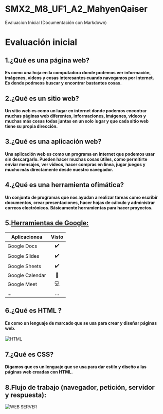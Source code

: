 # SMX2_M8_UF1_A2_MahyenQaiser
Evaluacion Inicial (Documentación con Markdown)

# Evaluación inicial

## 1.¿Qué es una página web?
#### Es como una hoja en la computadora donde podemos ver información, imágenes, videos y cosas interesantes cuando navegamos por internet. Es donde podmeos buscar y encontrar bastantes cosas.
## 2.¿Qué es un sitio web?
#### Un sitio web es como un lugar en internet donde podemos encontrar muchas páginas web diferentes, informaciones, imágenes, videos y muchas más cosas todas juntas en un solo lugar y que cada sitio web tiene su propia dirección.
## 3.¿Qué es una aplicación web?
#### Una aplicación web es como un programa en internet que podemos usar sin descargarlo. Pueden hacer muchas cosas útiles, como permitirte enviar mensajes, ver videos, hacer compras en línea, jugar juegos y mucho más directamente desde nuestro navegador.
## 4.¿Qué es una herramienta ofimática?
#### Un conjunto de programas que nos ayudan a realizar tareas como escribir documentos, crear presentaciones, hacer hojas de cálculo y administrar correos electrónicos. Básicamente herramientas para hacer proyectos.
## 5.[Herramientas de Google:](https://www.google.com/intl/es-419/chrome/browser-tools/)

|Aplicacionea |Visto |
|----------|:----------:|
|Google Docs |✔️|
|Google Slides |✔️|
|Google Sheets |✔️|
|Google Calendar |📅|
|Google Meet |💻|
|...|...|
## 6.¿Qué es HTML ?
#### Es como un lenguaje de marcado que se usa para crear y diseñar páginas web.
![HTML](https://github.com/MahyenQ/SMX2M8UF1A2-MahyenQaiser/blob/main/HTMP.jpg.png)
## 7.¿Qué es CSS?
#### Digamos que es un lenguaje que se usa para dar estilo y diseño a las páginas web creadas con HTML.
## 8.Flujo de trabajo (navegador, petición, servidor y respuesta):
![WEB SERVER](https://github.com/MahyenQ/SMX2M8UF1A2-MahyenQaiser/blob/main/WEB%20SERVER.jpg.png)








